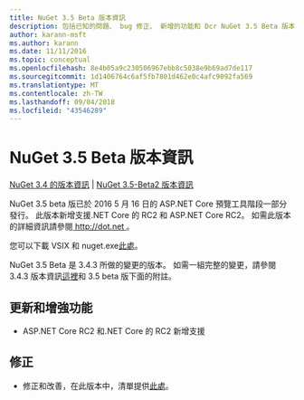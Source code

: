 ```yaml
---
title: NuGet 3.5 Beta 版本資訊
description: 包括已知的問題、 bug 修正、 新增的功能和 Dcr NuGet 3.5 Beta 版本資訊。
author: karann-msft
ms.author: karann
ms.date: 11/11/2016
ms.topic: conceptual
ms.openlocfilehash: 8e4b05a9c230506967ebb8c5038e9b69ad7de117
ms.sourcegitcommit: 1d1406764c6af5fb7801d462e0c4afc9092fa569
ms.translationtype: MT
ms.contentlocale: zh-TW
ms.lasthandoff: 09/04/2018
ms.locfileid: "43546289"
---
```

# <a name="nuget-35-beta-release-notes"></a>NuGet 3.5 Beta 版本資訊

[NuGet 3.4 的版本資訊](../release-notes/nuget-3.4.md) | [NuGet 3.5-Beta2 版本資訊](../release-notes/nuget-3.5-Beta2.md)

NuGet 3.5 beta 版已於 2016 5 月 16 日的 ASP.NET Core 預覽工具階段一部分發行。 此版本新增支援.NET Core 的 RC2 和 ASP.NET Core RC2。 如需此版本的詳細資訊請參閱[ http://dot.net ](http://dot.net)。

您可以下載 VSIX 和 nuget.exe[此處](https://dist.nuget.org/index.html)。

NuGet 3.5 Beta 是 3.4.3 所做的變更的版本。 如需一組完整的變更，請參閱 3.4.3 版本資訊[這裡](https://github.com/NuGet/Home/issues?q=is%3Aissue+milestone%3A3.4.3+is%3Aclosed)和 3.5 beta 版下面的附註。

## <a name="updates-and-improvements"></a>更新和增強功能

* ASP.NET Core RC2 和.NET Core 的 RC2 新增支援

## <a name="fixes"></a>修正

* 修正和改善，在此版本中，清單提供[此處](https://github.com/NuGet/Home/issues?q=is%3Aissue+milestone%3A%223.5+Beta%22+is%3Aclosed)。